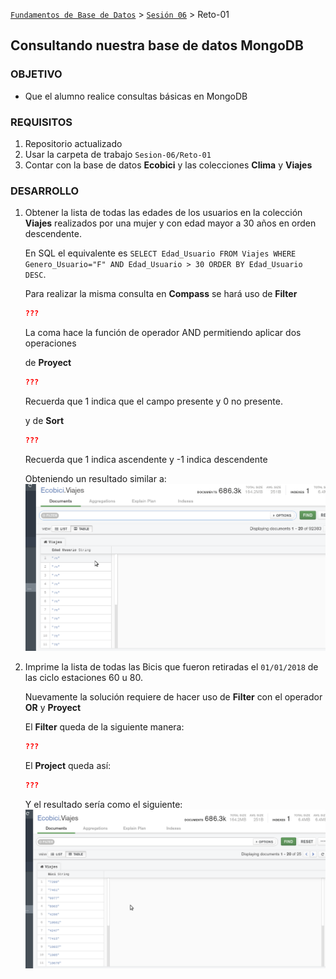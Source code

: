 [`Fundamentos de Base de Datos`](../../Readme.md) > [`Sesión 06`](../Readme.md) > Reto-01
## Consultando nuestra base de datos MongoDB

### OBJETIVO
- Que el alumno realice consultas básicas en MongoDB

### REQUISITOS
1. Repositorio actualizado
1. Usar la carpeta de trabajo `Sesion-06/Reto-01`
1. Contar con la base de datos __Ecobici__ y las colecciones __Clima__ y __Viajes__

### DESARROLLO
1. Obtener la lista de todas las edades de los usuarios en la colección __Viajes__ realizados por una mujer y con edad mayor a 30 años en orden descendente.

   En SQL el equivalente es `SELECT Edad_Usuario FROM Viajes WHERE Genero_Usuario="F" AND Edad_Usuario > 30 ORDER BY Edad_Usuario DESC`.

   Para realizar la misma consulta en __Compass__ se hará uso de __Filter__
   ```json
   ???
   ```
   La coma hace la función de operador AND permitiendo aplicar dos operaciones

   de __Proyect__
   ```json
   ???
   ```
   Recuerda que 1 indica que el campo presente y 0 no presente.

   y de __Sort__
   ```json
   ???
   ```
   Recuerda que 1 indica ascendente y -1 indica descendente

   Obteniendo un resultado similar a:
   ![Resultado de consulta](assets/documentos-en-viajes-01.png)

1. Imprime la lista de todas las Bicis que fueron retiradas el `01/01/2018` de las ciclo estaciones 60 u 80.

   Nuevamente la solución requiere de hacer uso de __Filter__ con el operador __OR__ y __Proyect__

   El __Filter__ queda de la siguiente manera:
   ```json
   ???
   ```

   El __Project__ queda así:
   ```json
   ???
   ```

   Y el resultado sería como el siguiente:
   ![Resultado de consulta](assets/documentos-en-viajes-02.png)

